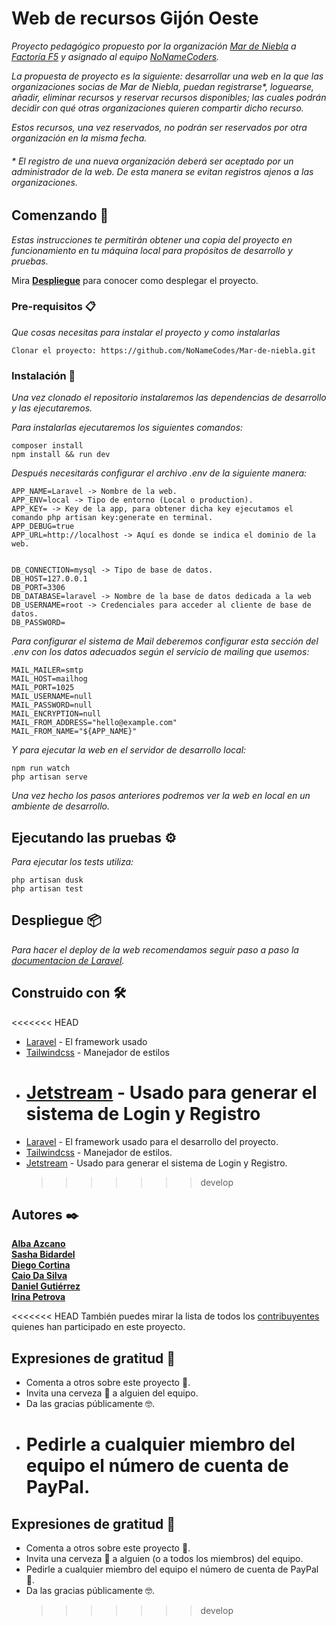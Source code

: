 # Web de recursos Gijón Oeste

_Proyecto pedagógico propuesto por la organización [Mar de Niebla](https://mardeniebla.es) a [Factoría F5](https://factoriaf5.org/) y asignado al equipo [NoNameCoders](#autores-)._

_La propuesta de proyecto es la siguiente: desarrollar una web en la que las organizaciones socias de Mar de Niebla, puedan registrarse\*, loguearse, añadir, eliminar recursos y reservar recursos disponibles; las cuales podrán decidir con qué otras organizaciones quieren compartir dicho recurso._

_Estos recursos, una vez reservados, no podrán ser reservados por otra organización en la misma fecha._

###### _\* El registro de una nueva organización deberá ser aceptado por un administrador de la web. De esta manera se evitan registros ajenos a las organizaciones._

## Comenzando 🚀

_Estas instrucciones te permitirán obtener una copia del proyecto en funcionamiento en tu máquina local para propósitos de desarrollo y pruebas._

Mira **[Despliegue](#despliegue-📦)** para conocer como desplegar el proyecto.

### Pre-requisitos 📋

_Que cosas necesitas para instalar el proyecto y como instalarlas_

```
Clonar el proyecto: https://github.com/NoNameCodes/Mar-de-niebla.git
```

### Instalación 🔧

_Una vez clonado el repositorio instalaremos las dependencias de desarrollo y las ejecutaremos._

_Para instalarlas ejecutaremos los siguientes comandos:_

```
composer install
npm install && run dev
```

_Después necesitarás configurar el archivo .env de la siguiente manera:_

```
APP_NAME=Laravel -> Nombre de la web.
APP_ENV=local -> Tipo de entorno (Local o production).
APP_KEY= -> Key de la app, para obtener dicha key ejecutamos el comando php artisan key:generate en terminal.
APP_DEBUG=true
APP_URL=http://localhost -> Aquí es donde se indica el dominio de la web.


DB_CONNECTION=mysql -> Tipo de base de datos.
DB_HOST=127.0.0.1
DB_PORT=3306
DB_DATABASE=laravel -> Nombre de la base de datos dedicada a la web
DB_USERNAME=root -> Credenciales para acceder al cliente de base de datos.
DB_PASSWORD=

```

_Para configurar el sistema de Mail deberemos configurar esta sección del .env con los datos adecuados según el servicio de mailing que usemos:_

```
MAIL_MAILER=smtp
MAIL_HOST=mailhog
MAIL_PORT=1025
MAIL_USERNAME=null
MAIL_PASSWORD=null
MAIL_ENCRYPTION=null
MAIL_FROM_ADDRESS="hello@example.com"
MAIL_FROM_NAME="${APP_NAME}"

```

_Y para ejecutar la web en el servidor de desarrollo local:_

```
npm run watch
php artisan serve
```

_Una vez hecho los pasos anteriores podremos ver la web en local en un ambiente de desarrollo._

## Ejecutando las pruebas ⚙️

_Para ejecutar los tests utiliza:_

```
php artisan dusk
php artisan test
```

## Despliegue 📦

_Para hacer el deploy de la web recomendamos seguir paso a paso la [documentacion de Laravel](https://laravel.com/docs/9.x/deployment#main-content)._

## Construido con 🛠️

<<<<<<< HEAD

-   [Laravel](https://laravel.com/) - El framework usado
-   [Tailwindcss](https://tailwindcss.com/) - Manejador de estilos
-   # [Jetstream](https://jetstream.laravel.com/2.x/introduction.html) - Usado para generar el sistema de Login y Registro
-   [Laravel](https://laravel.com/) - El framework usado para el desarrollo del proyecto.
-   [Tailwindcss](https://tailwindcss.com/) - Manejador de estilos.
-   [Jetstream](https://jetstream.laravel.com/2.x/introduction.html) - Usado para generar el sistema de Login y Registro.
    > > > > > > > develop

## Autores ✒️

**[Alba Azcano](https://github.com/Albazcano)** <br>
**[Sasha Bidardel](https://github.com/SashaBidardel)** <br>
**[Diego Cortina](https://github.com/Cortina17)** <br>
**[Caio Da Silva](https://github.com/caiodstx)** <br>
**[Daniel Gutiérrez](https://github.com/DanielgDiaz)** <br>
**[Irina Petrova](https://github.com/irina-p-d)** <br>

<<<<<<< HEAD
También puedes mirar la lista de todos los [contribuyentes](https://github.com/NoNameCodes/Mar-de-niebla/graphs/contributors) quienes han participado en este proyecto.

## Expresiones de gratitud 🎁

-   Comenta a otros sobre este proyecto 📢.
-   Invita una cerveza 🍺 a alguien del equipo.
-   Da las gracias públicamente 🤓.
-   # Pedirle a cualquier miembro del equipo el número de cuenta de PayPal.

## Expresiones de gratitud 🎁

-   Comenta a otros sobre este proyecto 📢.
-   Invita una cerveza 🍺 a alguien (o a todos los miembros) del equipo.
-   Pedirle a cualquier miembro del equipo el número de cuenta de PayPal 💸.
-   Da las gracias públicamente 🤓.
    > > > > > > > develop
